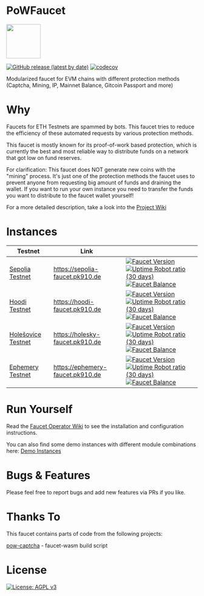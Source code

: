 # PoWFaucet
<img src="https://faucets.pk910.de/images/logo-cat-small.png" height="90px" />

[![GitHub release (latest by date)](https://img.shields.io/github/v/release/pk910/PoWFaucet?label=Latest%20Release)](https://github.com/pk910/PoWFaucet/releases/latest)
[![codecov](https://codecov.io/gh/pk910/PoWFaucet/branch/master/graph/badge.svg)](https://codecov.io/gh/pk910/PoWFaucet)


Modularized faucet for EVM chains with different protection methods (Captcha, Mining, IP, Mainnet Balance, Gitcoin Passport and more)

# Why

Faucets for ETH Testnets are spammed by bots. This faucet tries to reduce the efficiency of these automated requests by various protection methods.

This faucet is mostly known for its proof-of-work based protection, which is currently the best and most reliable way to distribute funds on a network that got low on fund reserves.

For clarification: This faucet does NOT generate new coins with the "mining" process.
It's just one of the protection methods the faucet uses to prevent anyone from requesting big amount of funds and draining the  wallet.
If you want to run your own instance you need to transfer the funds you want to distribute to the faucet wallet yourself!

For a more detailed description, take a look into the [Project Wiki](https://github.com/pk910/PoWFaucet/wiki)

# Instances

<table>
  <thead>
    <tr>
      <th>Testnet</th>
      <th>Link</th>
      <th></th>
    </tr>
  </thead>
  <tbody>
    <tr>
      <td><a href="https://github.com/eth-clients/sepolia">Sepolia Testnet</a></td>
      <td><a href="https://sepolia-faucet.pk910.de">https://sepolia-faucet.pk910.de</a></td>
      <td>
        <a href="#"><img alt="Faucet Version" src="https://img.shields.io/endpoint?url=https%3A%2F%2Ffaucets.pk910.de%2Fbadges%2Fversion.php%3Ffaucet%3Dsepolia-faucet" /></a>
        <a href="https://stats.uptimerobot.com/lW1jltO2k0/794659718"><img alt="Uptime Robot ratio (30 days)" src="https://img.shields.io/uptimerobot/ratio/m794659718-c8c94ebdcae5283c5df1a5ad" /></a>
        <a href="https://sepolia.etherscan.io/address/0x6Cc9397c3B38739daCbfaA68EaD5F5D77Ba5F455"><img alt="Faucet Balance" src="https://img.shields.io/endpoint?url=https%3A%2F%2Ffaucets.pk910.de%2Fbadges%2Fbalance.php%3Ffaucet%3Dsepolia-faucet" /></a>
      </td>
    </tr>
    <tr>
      <td><a href="https://github.com/eth-clients/hoodi">Hoodi Testnet</a></td>
      <td><a href="https://hoodi-faucet.pk910.de">https://hoodi-faucet.pk910.de</a></td>
      <td>
        <a href="#"><img alt="Faucet Version" src="https://img.shields.io/endpoint?url=https%3A%2F%2Ffaucets.pk910.de%2Fbadges%2Fversion.php%3Ffaucet%3Dhoodi-faucet" /></a>
        <a href="https://stats.uptimerobot.com/lW1jltO2k0/798768812"><img alt="Uptime Robot ratio (30 days)" src="https://img.shields.io/uptimerobot/ratio/m798768812-b78b2e9493487dc45fb42731" /></a>
        <a href="https://hoodi.etherscan.io/address/0x6Cc9397c3B38739daCbfaA68EaD5F5D77Ba5F455"><img alt="Faucet Balance" src="https://img.shields.io/endpoint?url=https%3A%2F%2Ffaucets.pk910.de%2Fbadges%2Fbalance.php%3Ffaucet%3Dhoodi-faucet" /></a>
      </td>
    </tr>
    <tr>
      <td><a href="https://github.com/eth-clients/holesky">Holešovice Testnet</a></td>
      <td><a href="https://holesky-faucet.pk910.de">https://holesky-faucet.pk910.de</a></td>
      <td>
        <a href="#"><img alt="Faucet Version" src="https://img.shields.io/endpoint?url=https%3A%2F%2Ffaucets.pk910.de%2Fbadges%2Fversion.php%3Ffaucet%3Dholesky-faucet" /></a>
        <a href="https://stats.uptimerobot.com/lW1jltO2k0/795198747"><img alt="Uptime Robot ratio (30 days)" src="https://img.shields.io/uptimerobot/ratio/m795198747-dbc5794093556ee744ed909a" /></a>
        <a href="https://holesky.etherscan.io/address/0x6Cc9397c3B38739daCbfaA68EaD5F5D77Ba5F455"><img alt="Faucet Balance" src="https://img.shields.io/endpoint?url=https%3A%2F%2Ffaucets.pk910.de%2Fbadges%2Fbalance.php%3Ffaucet%3Dholesky-faucet" /></a>
      </td>
    </tr>
    <tr>
      <td><a href="https://github.com/ephemery-testnet/ephemery-resources">Ephemery Testnet</a></td>
      <td><a href="https://ephemery-faucet.pk910.de">https://ephemery-faucet.pk910.de</a></td>
      <td>
        <a href="#"><img alt="Faucet Version" src="https://img.shields.io/endpoint?url=https%3A%2F%2Ffaucets.pk910.de%2Fbadges%2Fversion.php%3Ffaucet%3Dephemery-faucet" /></a>
        <a href="https://stats.uptimerobot.com/lW1jltO2k0/794659832"><img alt="Uptime Robot ratio (30 days)" src="https://img.shields.io/uptimerobot/ratio/m794659832-bc531ed47aa35b919d3f8d98" /></a>
        <a href="https://explorer.ephemery.dev/address/0x6Cc9397c3B38739daCbfaA68EaD5F5D77Ba5F455"><img alt="Faucet Balance" src="https://img.shields.io/endpoint?url=https%3A%2F%2Ffaucets.pk910.de%2Fbadges%2Fbalance.php%3Ffaucet%3Dephemery-faucet" /></a>
      </td>
    </tr>
  </tbody>
</table>

# Run Yourself

Read the [Faucet Operator Wiki](https://github.com/pk910/PoWFaucet/wiki/Operator-Wiki) to see the installation and configuration instructions.

You can also find some demo instances with different module combinations here: [Demo Instances](https://github.com/pk910/PoWFaucet/blob/master/docs/demo/README.md)

# Bugs & Features

Please feel free to report bugs and add new features via PRs if you like.

# Thanks To

This faucet contains parts of code from the following projects:

[pow-captcha](https://git.sequentialread.com/forest/pow-captcha) - faucet-wasm build script


# License

[![License: AGPL v3](https://img.shields.io/badge/License-AGPL%20v3-blue.svg)](https://www.gnu.org/licenses/agpl-3.0)
